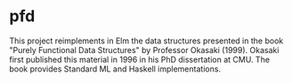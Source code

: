 # pfd
This project reimplements in Elm the data structures presented in the book "Purely Functional Data Structures" by Professor Okasaki (1999). Okasaki first published this material in 1996 in his PhD dissertation at CMU. The book provides Standard ML and Haskell implementations.
